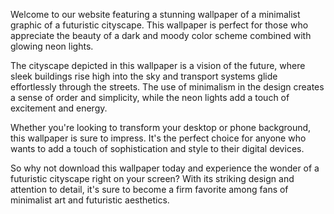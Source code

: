 <!--
Write me content for website with wallpaper "A minimalist graphic of a futuristic cityscape, with glowing neon lights and a dark and moody color scheme."
-->

<!--font:Poppins-->

Welcome to our website featuring a stunning wallpaper of a minimalist graphic of a futuristic cityscape. This wallpaper is perfect for those who appreciate the beauty of a dark and moody color scheme combined with glowing neon lights.

The cityscape depicted in this wallpaper is a vision of the future, where sleek buildings rise high into the sky and transport systems glide effortlessly through the streets. The use of minimalism in the design creates a sense of order and simplicity, while the neon lights add a touch of excitement and energy.

Whether you're looking to transform your desktop or phone background, this wallpaper is sure to impress. It's the perfect choice for anyone who wants to add a touch of sophistication and style to their digital devices.

So why not download this wallpaper today and experience the wonder of a futuristic cityscape right on your screen? With its striking design and attention to detail, it's sure to become a firm favorite among fans of minimalist art and futuristic aesthetics.
